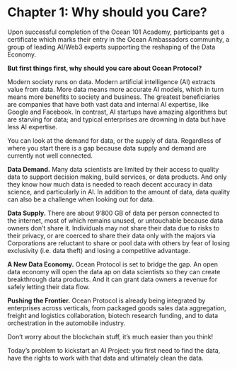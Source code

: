 # Chapter 1: Why should you Care?

<dialog character="squid">Are you ready to explore the ocean down to its depths? Dive and discover its surprising underworld. We’ll get to the bottom of it.</dialog>

Upon successful completion of the Ocean 101 Academy, participants get a certificate which marks their entry in the Ocean Ambassadors community, a group of leading AI/Web3 experts supporting the reshaping of the Data Economy.

**But first things first, why should you care about Ocean Protocol?**

Modern society runs on data. Modern artificial intelligence (AI) extracts value from data. More data means more accurate AI models, which in turn means more benefits to society and business. The greatest beneficiaries are companies that have both vast data and internal AI expertise, like Google and Facebook. In contrast, AI startups have amazing algorithms but are starving for data; and typical enterprises are drowning in data but have less AI expertise.

You can look at the demand for data, or the supply of data. Regardless of where you start there is a gap because data supply and demand are currently not well connected. 

**Data Demand.** Many data scientists are limited by their access to quality data to support decision making, build services, or data products. And only they know how much data is needed to reach decent accuracy in data science, and particularly in AI. In addition to the amount of data, data quality can also be a challenge when looking out for data.

**Data Supply.** There are about 9’800 GB of data per person connected to the internet, most of which remains unused, or untouchable because data owners don’t share it. Individuals may not share their data due to risks to their privacy, or are coerced to share their data only with the majors via Corporations are reluctant to share or pool data with others by fear of losing exclusivity (i.e. data theft) and losing a competitive advantage.

**A New Data Economy.** Ocean Protocol is set to bridge the gap. An open data economy will open the data ap on data scientists so they can create breakthrough data products. And it can grant data owners a revenue for safely letting their data flow.

**Pushing the Frontier.** Ocean Protocol is already being integrated by enterprises across verticals, from packaged goods sales data aggregation, freight and logistics collaboration, biotech research funding, and to data orchestration in the automobile industry.

Don’t worry about the blockchain stuff, it’s much easier than you think!

Today’s problem to kickstart an AI Project: you first need to find the data, have the rights to work with that data and ultimately clean the data.